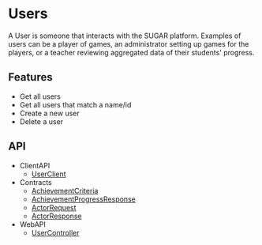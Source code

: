 # Users
A User is someone that interacts with the SUGAR platform. Examples of users can be a player of games, an administrator setting up games for the players, or a teacher reviewing aggregated data of their students' progress. 

## Features
* Get all users
* Get all users that match a name/id
* Create a new user
* Delete a user

## API
* ClientAPI
    * [UserClient](/api/PlayGen.SUGAR.ClientAPI.UserClient)
* Contracts
    * [AchievementCriteria](/api/PlayGen.SUGAR.Contracts.AchievementCriteria)
    * [AchievementProgressResponse](/api/PlayGen.SUGAR.Contracts.AchievementProgressResponse)
    * [ActorRequest](/api/PlayGen.SUGAR.Contracts.ActorRequest)
    * [ActorResponse](/api/PlayGen.SUGAR.Contracts.ActorResponse)
* WebAPI
    * [UserController](/api/PlayGen.SUGAR.WebAPI.Controllers.UserController)
